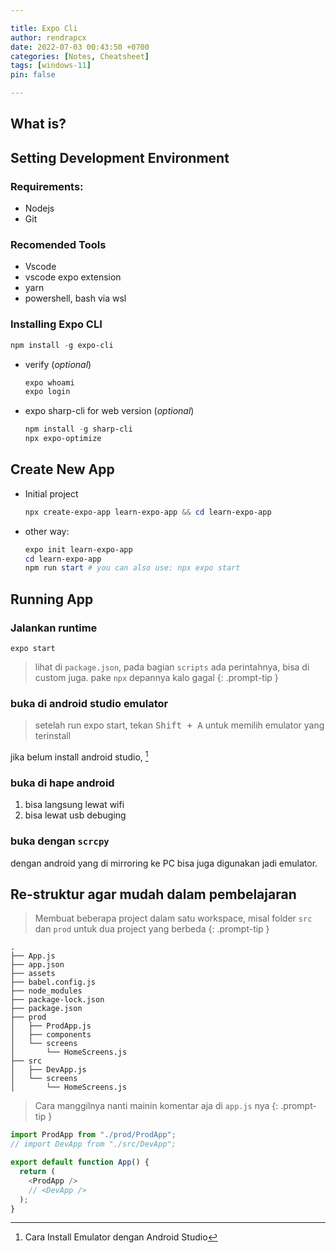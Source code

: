 ```yaml
---

title: Expo Cli
author: rendrapcx
date: 2022-07-03 00:43:50 +0700
categories: [Notes, Cheatsheet]
tags: [windows-11]
pin: false

---
```


## What is?

## Setting Development Environment

### Requirements:

- Nodejs
- Git

### Recomended Tools

- Vscode
- vscode expo extension
- yarn
- powershell, bash via wsl

### Installing Expo CLI

```powershell
npm install -g expo-cli
```

- verify (*optional*)
  
  ```powershell
  expo whoami
  expo login
  ```

- expo sharp-cli for web version (*optional*)
  
  ```powershell
  npm install -g sharp-cli
  npx expo-optimize
  ```

## Create New App

- Initial project
  
  ```powershell
  npx create-expo-app learn-expo-app && cd learn-expo-app
  ```

- other way:
  
  ```powershell
  expo init learn-expo-app
  cd learn-expo-app
  npm run start # you can also use: npx expo start
  ```

## Running App

### Jalankan runtime

```
expo start
```

> lihat di `package.json`, pada bagian `scripts` ada perintahnya, bisa di custom juga. pake `npx` depannya kalo gagal
> {: .prompt-tip }

### buka di android studio emulator

> setelah run expo start, tekan <kbd>Shift + A</kbd> untuk memilih emulator yang terinstall

jika belum install android studio, [^install]

### buka di hape android

1. bisa langsung lewat wifi
2. bisa lewat usb debuging

### buka dengan `scrcpy`

dengan android yang di mirroring ke PC bisa juga digunakan jadi emulator.

## Re-struktur agar mudah dalam pembelajaran

> Membuat beberapa project dalam satu workspace, misal folder `src` dan `prod` untuk dua project yang berbeda
> {: .prompt-tip }

```
.
├── App.js
├── app.json
├── assets
├── babel.config.js
├── node_modules
├── package-lock.json
├── package.json
├── prod
│   ├── ProdApp.js
│   ├── components
│   └── screens
│       └── HomeScreens.js
├── src
│   ├── DevApp.js
│   └── screens
│       └── HomeScreens.js
```

> Cara manggilnya nanti mainin komentar aja di `app.js` nya
> {: .prompt-tip }

```javascript
import ProdApp from "./prod/ProdApp";
// import DevApp from "./src/DevApp";

export default function App() {
  return (
    <ProdApp />
    // <DevApp />
  );
}
```

[^install]: Cara Install Emulator dengan Android Studio